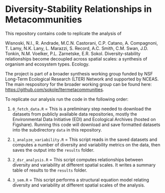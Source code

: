 # Diversity-Stability Relationships in Metacommunities

This repository contains code to replicate the analysis of 

Wisnoski, N.I., R. Andrade, M.C.N. Castorani, C.P. Catano, A. Compagnoni, T. Lamy, N.K. Lany, L. Marazzi, S. Record, A.C. Smith, C.M. Swan, J.D. Tonkin, N.M. Voelker, P.L. Zarnetske, E.R. Sokol. Diversity-stability relationships become decoupled across spatial scales: a synthesis of organism and ecosystem types. Ecology. 

The project is part of a broader synthesis working group funded by NSF Long-Term Ecological Research (LTER) Network and supported by NCEAS. The main respository for the broader working group can be found here: https://github.com/sokole/ltermetacommunities.

To replicate our analysis run the code in the following order: 

1. `0_fetch_data.R` = This is a preliminary step needed to download the datasets from publicly available data repositories, mostly the Environmental Data Initiative (EDI) and Ecological Archives (hosted on Figshare). Running this code will download and save formatted datasets into the subdirectory `data` in this repository. 

2. `1_analyze_variability.R` = This script reads in the saved datasets and computes a number of diversity and variability metrics on the data, then saves the output into the `results` folder. 

3. `2_dsr_analysis.R` = This script computes relationships between diversity and variability at different spatial scales. It writes a summary table of results to the `results` folder. 

4. `3_sem.R` = This script performs a structural equation model relating diversity and variability at different spatial scales of the analysis. 


